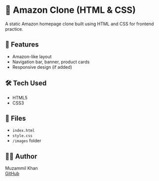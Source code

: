 ﻿# 🛒 Amazon Clone (HTML & CSS)

A static Amazon homepage clone built using HTML and CSS for frontend practice.

## 🚀 Features

- Amazon-like layout
- Navigation bar, banner, product cards
- Responsive design (if added)

## 🛠 Tech Used

- HTML5
- CSS3

## 📁 Files

- `index.html`
- `style.css`
- `/images` folder

## 🧑‍💼 Author

Muzammil Khan  
[GitHub](https://github.com/muzammil-55)
